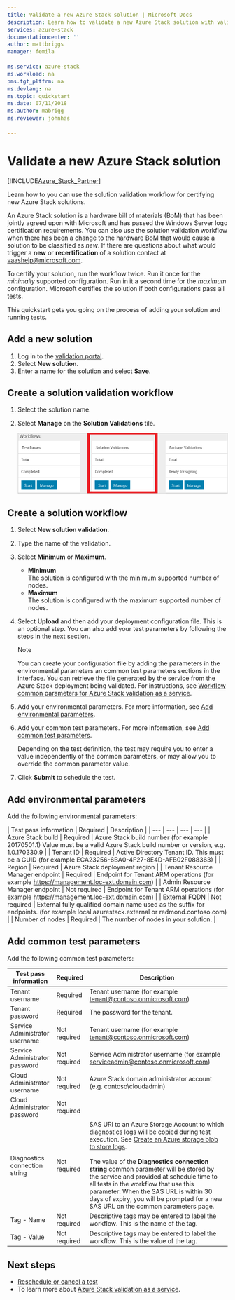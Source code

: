 ```yaml
---
title: Validate a new Azure Stack solution | Microsoft Docs
description: Learn how to validate a new Azure Stack solution with validation as a service.
services: azure-stack
documentationcenter: ''
author: mattbriggs
manager: femila

ms.service: azure-stack
ms.workload: na
pms.tgt_pltfrm: na
ms.devlang: na
ms.topic: quickstart
ms.date: 07/11/2018
ms.author: mabrigg
ms.reviewer: johnhas

---
```


# Validate a new Azure Stack solution

[!INCLUDE[Azure_Stack_Partner](./includes/azure-stack-partner-appliesto.md)]

Learn how to you can use the solution validation workflow for certifying new Azure Stack solutions. 

An Azure Stack solution is a hardware bill of materials (BoM) that has been jointly agreed upon with Microsoft and has passed the Windows Server logo certification requirements. You can also use the solution validation workflow when there has been a change to the hardware BoM that would cause a solution to be classified as *new*. If there are questions about what would trigger a **new** or **recertification** of a solution contact at [vaashelp@microsoft.com](mailto:vaashelp@microsoft.com).

To certify your solution, run the workflow twice. Run it once for the *minimally* supported configuration. Run in it a second time for the *maximum* configuration. Microsoft certifies the solution if both configurations pass all tests.

This quickstart gets you going on the process of adding your solution and running tests.

## Add a new solution

1. Log in to the [validation portal](https://azurestackvalidation.com).
2. Select **New solution**.
3. Enter a name for the solution and select **Save**.

## Create a solution validation workflow

1. Select the solution name.
2. Select **Manage** on the **Solution Validations** tile.

    ![Solution Validations](media/image2.png)

## Create a solution workflow

1. Select **New solution validation**.
2. Type the name of the validation.
3. Select **Minimum** or **Maximum**.  
    - **Minimum**  
    The solution is configured with the minimum supported number of nodes.  
    - **Maximum**  
    The solution is configured with the maximum supported number of nodes.
4. Select **Upload** and then add your deployment configuration file. This is an optional step. You can also add your test parameters by following the steps in the next section.

    > [!note]  
    > You can create your configuration file by adding the parameters in the environmental parameters an common test parameters sections in the interface. You can retrieve the file generated by the service from the Azure Stack deployment being validated. For instructions, see [Workflow common parameters for Azure Stack validation as a service](azure-stack-vaas-parameters.md).

5. Add your environmental parameters. For more information, see [Add environmental parameters](#add-environmental-parameters).
6. Add your common test parameters. For more information, see [Add common test parameters](#add-common-test-parameters).

    Depending on the test definition, the test may require you to enter a value independently of the common parameters, or may allow you to override the common parameter value.

7. Click **Submit** to schedule the test.

## Add environmental parameters

Add the following environmental parameters:

| Test pass information | Required | Description |
| --- | --- | --- | --- |
| Azure Stack build | Required | Azure Stack build number (for example 20170501.1) Value must be a valid Azure Stack build number or version, e.g. 1.0.170330.9 |
| Tenant ID | Required | Active Directory Tenant ID. This must be a GUID (for example ECA23256-6BA0-4F27-8E4D-AFB02F088363) |
| Region | Required | Azure Stack deployment region |
| Tenant Resource Manager endpoint | Required | Endpoint for Tenant ARM operations (for example https://management.loc-ext.domain.com) |
| Admin Resource Manager endpoint | Not required | Endpoint for Tenant ARM operations (for example https://management.loc-ext.domain.com) |
| External FQDN | Not required | External fully qualified domain name used as the suffix for endpoints. (for example local.azurestack.external or redmond.contoso.com) |
| Number of nodes | Required | The number of nodes in your solution. |

## Add common test parameters

Add the following common test parameters:

| Test pass information | Required | Description |
| --- | --- | --- |
| Tenant username | Required | Tenant username (for example tenant@contoso.onmicrosoft.com) |
| Tenant password | Required | The password for the tenant. |
| Service Administrator username | Not required | Tenant username (for example tenant@contoso.onmicrosoft.com) |
| Service Administrator password | Not required | Service Administrator username (for example serviceadmin@contoso.onmicrosoft.com) |
| Cloud Administrator username | Not required | Azure Stack domain administrator account (e.g. contoso\cloudadmin) |
| Cloud Administrator password | Not required | |
|  Diagnostics connection string | Not required | SAS URI to an Azure Storage Account to which diagnostics logs will be copied during test execution. See [Create an Azure storage blob to store logs](azure-stack-vaas-set-up-account.md#create-an-azure-storage-blob-to-store-logs). <br><br>The value of the **Diagnostics connection string** common parameter will be stored by the service and provided at schedule time to all tests in the workflow that use this parameter. When the SAS URL is within 30 days of expiry, you will be prompted for a new SAS URL on the common parameters page. |
| Tag - Name | Not required |  Descriptive tags may be entered to label the workflow. This is the name of the tag. |
| Tag - Value | Not required | Descriptive tags may be entered to label the workflow. This is the value of the tag. |

## Next steps

- [Reschedule or cancel a test](azure-stack-vaas-reschedule-cancel-test.md)
- To learn more about [Azure Stack validation as a service](https://docs.microsoft.com/azure/azure-stack/partner).